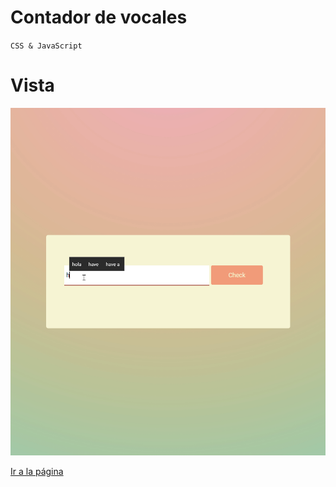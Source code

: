 # Contador de vocales
`CSS & JavaScript`

# Vista
![image](vista.gif)

[Ir a la página](https://vibrant-panini-50c462.netlif)

